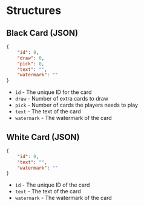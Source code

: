 # Structures

## Black Card (JSON)
```json
{
    "id": 0,
    "draw": 0,
    "pick": 0,
    "text": "",
    "watermark": ""
}
```
* `id` - The unique ID for the card
* `draw` - Number of extra cards to draw
* `pick` - Number of cards the players needs to play
* `text` - The text of the card
* `watermark` - The watermark of the card

## White Card (JSON)
```json
{
    "id": 0,
    "text": "",
    "watermark": ""
}
```
* `id` - The unique ID of the card 
* `text` - The text of the card
* `watermark` - The watermark of the card